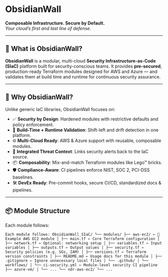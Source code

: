 # ObsidianWall

**Composable Infrastructure. Secure by Default.**  
_Your cloud’s first and last line of defense._

---

## 🧩 What is ObsidianWall?

**ObsidianWall** is a modular, multi-cloud **Security Infrastructure-as-Code (SIaC)** platform built for security-conscious teams. It provides **pre-secured**, production-ready Terraform modules designed for AWS and Azure — and validates them at build time and runtime for continuous security assurance.

---

## 🔐 Why ObsidianWall?

Unlike generic IaC libraries, ObsidianWall focuses on:

- ✅ **Security by Design**: Hardened modules with restrictive defaults and policy enforcement.
- 🔄 **Build-Time + Runtime Validation**: Shift-left and drift detection in one platform.
- 🌐 **Multi-Cloud Ready**: AWS & Azure support with reusable, composable modules.
- 🧠 **Integrated Threat Context**: Links security alerts back to the IaC source.
- 📦 **Composability**: Mix-and-match Terraform modules like Lego™ bricks.
- 🛡️ **Compliance-Aware**: CI pipelines enforce NIST, SOC 2, PCI-DSS baselines.
- 🛠️ **DevEx Ready**: Pre-commit hooks, secure CI/CD, standardized docs & pipelines.

---

## 📦 Module Structure

Each module follows:

<pre><code>Each module follows: ObsidianWall_SIaC/ └── modules/ ├── aws-ec2/ ← 🔸 Example AWS EC2 module │ ├── main.tf ← Core Terraform configuration │ ├── network.tf ← Optional: networking setup │ ├── variables.tf ← Input variables │ ├── outputs.tf ← Output values │ ├── security.tf ← Security policies (e.g. SGs, IAM) │ ├── versions.tf ← Terraform version constraints │ ├── README.md ← Usage docs for this module │ ├── .gitignore ← Ignore unnecessary local files │ └── .github/ │ └── workflows/ │ └── ci-security.yml ← Module-level security CI pipeline ├── azure-vm/ │ └── ... └── ndr-aws-ec2/ └── ... </code></pre>